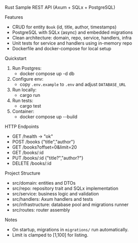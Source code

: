 Rust Sample REST API (Axum + SQLx + PostgreSQL)

Features
- CRUD for entity `Book` (id, title, author, timestamps)
- PostgreSQL with SQLx (async) and embedded migrations
- Clean architecture: domain, repo, service, handlers, infra
- Unit tests for service and handlers using in-memory repo
- Dockerfile and docker-compose for local setup

Quickstart
1) Run Postgres:
   - docker compose up -d db
2) Configure env:
   - copy `.env.example` to `.env` and adjust `DATABASE_URL`
3) Run locally:
   - cargo run
4) Run tests:
   - cargo test
5) Container:
   - docker compose up --build

HTTP Endpoints
- GET /health -> "ok"
- POST /books {"title","author"}
- GET /books?offset=0&limit=20
- GET /books/:id
- PUT /books/:id {"title?","author?"}
- DELETE /books/:id

Project Structure
- src/domain: entities and DTOs
- src/repo: repository trait and SQLx implementation
- src/service: business logic and validation
- src/handlers: Axum handlers and tests
- src/infrastructure: database pool and migrations runner
- src/routes: router assembly

Notes
- On startup, migrations in `migrations/` run automatically.
- Limit is clamped to [1,100] for listing.

